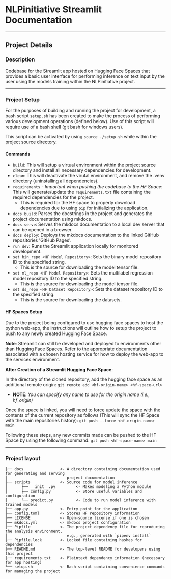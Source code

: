 # NLPinitiative Streamlit Documentation 

---

## Project Details

### Description

Codebase for the Streamlit app hosted on Hugging Face Spaces that provides a basic user interface for performing inference on text input by the user using the models training within the NLPinitiative project.

---

### Project Setup

For the purposes of building and running the project for development, a bash script `setup.sh` has been created to make the process of performing various development operations (defined below). Use of this script will require use of a bash shell (git bash for windows users).

This script can be activated by using `source ./setup.sh` while within the project source directory.

#### Commands

 - `build`: This will setup a virtual environment within the project source directory and install all necessary dependencies for development.
 - `clean`: This will deactivate the virutal environment, and remove the .venv directory (uninstalling all dependencies).
 - `requirements` - *Important when pushing the codebase to the HF Space*: This will generate/update the `requirements.txt` file containing the required dependencies for the project.
    - This is required for the HF space to properly download dependencies due to using `pip` for initializing the application.
 - `docs build`: Parses the docstrings in the project and generates the project documentation using mkdocs.
 - `docs serve`: Serves the mkdocs documentation to a local dev server that can be opened in a browser.
 - `docs deploy`: Deploys the mkdocs documentation to the linked GitHub repositories 'GitHub Pages'.
 - `run dev`: Runs the Streamlit application locally for monitored development.
 - `set bin_repo <HF Model Repository>`: Sets the binary model repository ID to the specified string.
    - This is the source for downloading the model tensor file.
 - `set ml_repo <HF Model Repository>`: Sets the multilabel regression model repository ID to the specified string.
    - This is the source for downloading the model tensor file.
 - `set ds_repo <HF Dataset Repository>`: Sets the dataset repository ID to the specified string.
    - This is the source for downloading the datasets.

#### HF Spaces Setup

Due to the project being configured to use hugging face spaces to host the python web-app, the instructions will outline how to setup the project to push to any newly created Hugging Face Space.

**Note**: Streamlit can still be developed and deployed to environments other than Hugging Face Spaces. Refer to the appropriate documentation associated with a chosen hosting service for how to deploy the web-app to the services environment.

**After Creation of a Streamlit Hugging Face Space**:

In the directory of the cloned repository, add the hugging face space as an additional remote origin: 
`git remote add <hf-origin-name> <hf-space-url>`

 - **NOTE**: *You can specify any name to use for the origin name (i.e., hf_origin)*

Once the space is linked, you will need to force update the space with the contents of the current repository as follows (This will sync the HF Space with the main repositories history):
`git push --force <hf-origin-name> main`

Following these steps, any new commits made can be pushed to the HF Space by using the following command:
`git push <hf-space-name> main`

---

### Project layout

```
├── docs                <- A directory containing documentation used for generating and serving 
│                          project documentation
├── scripts             <- Source code for model inference               
│      ├── __init__.py         <- Makes modeling a Python module    
│      ├── config.py           <- Store useful variables and configuration
│      └── predict.py          <- Code to run model inference with trained models
├── app.py              <- Entry point for the application
├── config.toml         <- Stores HF repository information
├── LICENSE             <- Open-source license if one is chosen
├── mkdocs.yml          <- mkdocs project configuration
├── Pipfile             <- The project dependency file for reproducing the analysis environment, 
│                          e.g., generated with `pipenv install`
├── Pipfile.lock        <- Locked file containing hashes for dependencies
├── README.md           <- The top-level README for developers using this project
├── requirements.txt    <- Plaintext dependency information (necessary for app hosting)
└── setup.sh            <- Bash script containing convenience commands for managing the project
```

